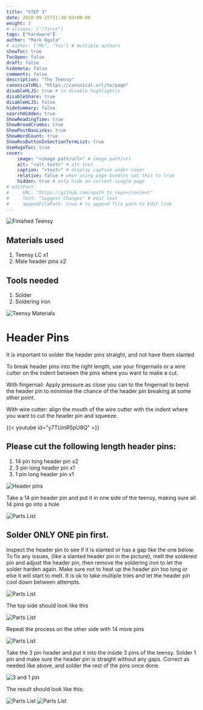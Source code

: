 ```yaml
---
title: "STEP 3"
date: 2020-09-15T11:30:03+00:00
weight: 3
# aliases: ["/first"]
tags: ["hardware"]
author: "Mark Ogata"
# author: ["Me", "You"] # multiple authors
showToc: true
TocOpen: false
draft: false
hidemeta: false
comments: false
description: "The Teensy"
canonicalURL: "https://canonical.url/to/page"
disableHLJS: true # to disable highlightjs
disableShare: true
disableHLJS: false
hideSummary: false
searchHidden: true
ShowReadingTime: true
ShowBreadCrumbs: true
ShowPostNavLinks: true
ShowWordCount: true
ShowRssButtonInSectionTermList: true
UseHugoToc: true
cover:
    image: "<image path/url>" # image path/url
    alt: "<alt text>" # alt text
    caption: "<text>" # display caption under cover
    relative: false # when using page bundles set this to true
    hidden: true # only hide on current single page
# editPost:
#     URL: "https://github.com/<path_to_repo>/content"
#     Text: "Suggest Changes" # edit text
#     appendFilePath: true # to append file path to Edit link
---
```




![Finished Teensy](/img/steps/teensycroped.jpg)

## Materials used

1. Teensy LC x1
2. Male header pins x2

## Tools needed

1. Solder
2. Soldering iron


![Teensy Materials](/img/teensyMaterials.jpg)


# Header Pins

It is important to solder the header pins straight, and not have them slanted

To break header pins into the right length, use your fingernails or a wire cutter on the indent between the pins where you want to make a cut.

With fingernail: Apply pressure as close you can to the fingernail to bend the header pin to minimise the chance of the header pin breaking at some other point.

With wire cutter: align the mouth of the wire cutter with the indent where you want to cut the header pin and squeeze.

{{< youtube id="y7TUmR5pU8Q" >}}


## Please cut the following length header pins:

1. 14 pin long header pin x2
2. 3 pin long header pin x1
3. 1 pin long header pin x1

![Header pins](/img/teensyHeaders.PNG)

Take a 14 pin header pin and put it in one side of the teensy, making sure all 14 pins go into a hole

![Parts List](/img/14pinOnSideTeensy.PNG)

## Solder ONLY ONE pin first.

Inspect the header pin to see if it is slanted or has a gap like the one below. To fix any issues, (like a slanted header pin in the picture), melt the soldered pin and adjust the header pin, then remove the soldering iron to let the solder harden again. Make sure not to heat up the header pin too long or else it will start to melt. It is ok to take multiple tries and let the header pin cool down between attempts.


![Parts List](/img/crookedteensy.PNG)

The top side should look like this

![Parts List](/img/soldered14pin.PNG)

Repeat the process on the other side with 14 more pins

![Parts List](/img/2x14pinsolderedteensy.PNG)

Take the 3 pin header and put it into the inside 3 pins of the teensy. Solder 1 pin and make sure the header pin is straight without any gaps. Correct as needed like above, and solder the rest of the pins once done.

![3 and 1 pin](/img/steps/3pin.jpg)


The result should look like this:


![Parts List](/img/steps/teensycroped.jpg)
![Parts List](/img/steps/allsolderedteensy.jpg)

